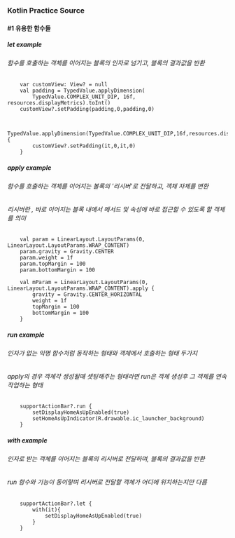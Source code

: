 ### Kotlin Practice Source


#### #1 유용한 함수들


##### let example
###### 함수를 호출하는 객체를 이어지는 블록의 인자로 넘기고, 블록의 결과값을 반환

        var customView: View? = null
        val padding = TypedValue.applyDimension(
            TypedValue.COMPLEX_UNIT_DIP, 16f, resources.displayMetrics).toInt()
        customView?.setPadding(padding,0,padding,0)


        TypedValue.applyDimension(TypedValue.COMPLEX_UNIT_DIP,16f,resources.displayMetrics).toInt().let {
            customView?.setPadding(it,0,it,0)
        }

##### apply example
###### 함수를 호출하는 객체를 이어지는 볼록의 '리시버'로 전달하고, 객체 자체를 변환
###### 리시버란 , 바로 이어지는 블록 내에서 메서드 및 속성에 바로 접근할 수 있도록 할 객체를 의미
        val param = LinearLayout.LayoutParams(0, LinearLayout.LayoutParams.WRAP_CONTENT)
        param.gravity = Gravity.CENTER
        param.weight = 1f
        param.topMargin = 100
        param.bottomMargin = 100

        val mParam = LinearLayout.LayoutParams(0, LinearLayout.LayoutParams.WRAP_CONTENT).apply {
            gravity = Gravity.CENTER_HORIZONTAL
            weight = 1f
            topMargin = 100
            bottomMargin = 100
        }

##### run example
###### 인자가 없는 익명 함수처럼 동작하는 형태와 객체에서 호출하는 형태 두가지
###### apply의 경우 객체각 생성될때 셋팅해주는 형태라면 run은 객체 생성후 그 객체를 연속 작업하는 형태

        supportActionBar?.run {
            setDisplayHomeAsUpEnabled(true)
            setHomeAsUpIndicator(R.drawable.ic_launcher_background)
        }

##### with example
###### 인자로 받는 객체를 이어지는 블록의 리시버로 전달하며, 블록의 결과값을 반환
###### run 함수와 기능이 동이랗며 리시버로 전달할 객체가 어디에 위치하는지만 다름

        supportActionBar?.let {
            with(it){
                setDisplayHomeAsUpEnabled(true)
            }
        }

